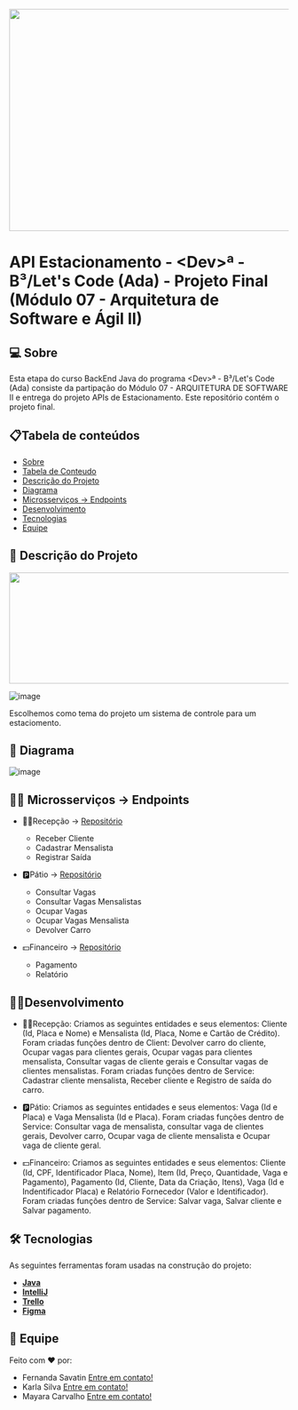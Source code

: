 <p align="center">
  <img width="800" height="400" src="https://img.freepik.com/vetores-gratis/composicao-da-vista-superior-do-estacionamento-com-cenario-ao-ar-livre-com-arvores-verdes-e-asfalto-marcado-com-carros_1284-55560.jpg?w=740&t=st=1678313200~exp=1678313800~hmac=fa8870265ec5e0e4a3af92ce732e65b2ed196f37a67140655d543401a51caaf8">
</p>

# API Estacionamento - \<Dev>ª - B³/Let's Code (Ada) - Projeto Final (Módulo 07 - Arquitetura de Software e Ágil II)
 
## 💻 Sobre
Esta etapa do curso BackEnd Java do programa \<Dev>ª - B³/Let's Code (Ada) consiste da partipação do Módulo 07 - ARQUITETURA DE SOFTWARE II e entrega do projeto APIs de Estacionamento. Este repositório contém o projeto final.


## 📋Tabela de conteúdos
<!--ts-->
   * [Sobre](https://github.com/Karla-Silva/recepcao/blob/master/README.md#-sobre)
   * [Tabela de Conteudo](https://github.com/Karla-Silva/recepcao/blob/master/README.md#tabela-de-conte%C3%BAdos)
   * [Descrição do Projeto](https://github.com/Karla-Silva/recepcao/blob/master/README.md#-descri%C3%A7%C3%A3o-do-projeto)
   * [Diagrama](https://github.com/Karla-Silva/recepcao/blob/master/README.md#-diagrama)
   * [Microsserviços -> Endpoints](https://github.com/Karla-Silva/recepcao/blob/master/README.md#-microsservi%C3%A7os---endpoints)
   * [Desenvolvimento](https://github.com/Karla-Silva/recepcao/blob/master/README.md#desenvolvimento)
   * [Tecnologias](https://github.com/Karla-Silva/recepcao/blob/master/README.md#-tecnologias)
   * [Equipe](https://github.com/Karla-Silva/recepcao/blob/master/README.md#-equipe)
<!--te-->


## 🧾 Descrição do Projeto
  
  <p align="center">
  <img width="1200" height="200" src="https://ada-site-frontend.s3.sa-east-1.amazonaws.com/home/header-logo.svg">
</p>
  
  ![image](https://user-images.githubusercontent.com/96498080/223885615-ffd2b1c0-9996-4d32-adde-7da63ebf67b7.png)
 
 Escolhemos como tema do projeto um sistema de controle para um estaciomento. 

  
## 🔀 Diagrama

![image](https://user-images.githubusercontent.com/96498080/223865181-ed9ad2b9-9063-4ecb-ada2-8ae4643ce66d.png)

## 👩‍🏫 Microsserviços -> Endpoints
  * 👩‍💼Recepção -> [Repositório](https://github.com/Karla-Silva/recepcao)
    * Receber Cliente
    * Cadastrar Mensalista
    * Registrar Saída                 
          
  * 🅿️Pátio -> [Repositório](https://github.com/Karla-Silva/patio)
    * Consultar Vagas
    * Consultar Vagas Mensalistas
    * Ocupar Vagas
    * Ocupar Vagas Mensalista
    * Devolver Carro
                  
  * 💵Financeiro -> [Repositório](https://github.com/Karla-Silva/financeiro)
    * Pagamento
    * Relatório
                   
 
## 👩‍💻Desenvolvimento
   
  * 👩‍💼Recepção:
    Criamos as seguintes entidades e seus elementos: Cliente (Id, Placa e Nome) e Mensalista (Id, Placa, Nome e Cartão de Crédito).
    Foram criadas funções dentro de Client: Devolver carro do cliente, Ocupar vagas para clientes gerais, Ocupar vagas para clientes mensalista, Consultar vagas de cliente gerais e Consultar vagas de clientes mensalistas.
    Foram criadas funções dentro de Service: Cadastrar cliente mensalista, Receber cliente e Registro de saída do carro.
    
  * 🅿️Pátio:
    Criamos as seguintes entidades e seus elementos: Vaga (Id e Placa) e Vaga Mensalista (Id e Placa).
    Foram criadas funções dentro de Service: Consultar vaga de mensalista, consultar vaga de clientes gerais, Devolver carro, Ocupar vaga de cliente mensalista e Ocupar vaga de cliente geral.
    
  * 💵Financeiro:
    Criamos as seguintes entidades e seus elementos: Cliente (Id, CPF, Identificador Placa, Nome), Item (Id, Preço, Quantidade, Vaga e Pagamento), Pagamento (Id, Cliente, Data da Criação, Itens), Vaga (Id e Indentificador Placa) e Relatório Fornecedor (Valor e Identificador).
    Foram criadas funções dentro de Service: Salvar vaga, Salvar cliente e Salvar pagamento.
    
    
 
## 🛠 Tecnologias
As seguintes ferramentas foram usadas na construção do projeto:
* **[Java](https://www.java.com/pt-BR/)**
* **[IntelliJ](https://www.jetbrains.com/pt-br/idea/download/#section=windows)**
* **[Trello](https://trello.com/b/Xk50BrK2/projeto-java)**
* **[Figma](https://www.figma.com/)**

## 📝 Equipe
Feito com ❤️ por: <br>
 * Fernanda Savatin [Entre em contato!](https://www.linkedin.com/in/fernanda-savatin/)
 * Karla Silva [Entre em contato!](https://www.linkedin.com/in/karla-de-morais-silva-821296165/)
 * Mayara Carvalho [Entre em contato!](https://www.linkedin.com/in/mayara-carvalho-a68988250/)
